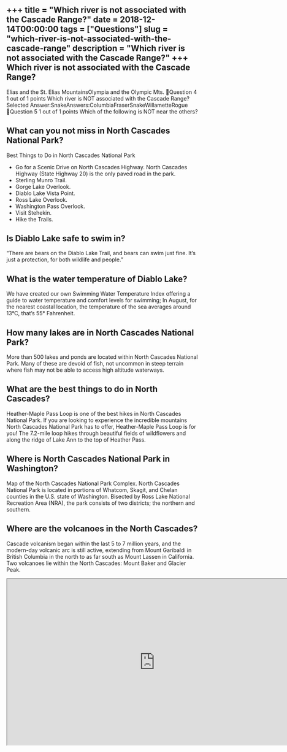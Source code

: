 +++
title = "Which river is not associated with the Cascade Range?"
date = 2018-12-14T00:00:00
tags = ["Questions"]
slug = "which-river-is-not-associated-with-the-cascade-range"
description = "Which river is not associated with the Cascade Range?"
+++
Which river is not associated with the Cascade Range?
-----------------------------------------------------

Elias and the St. Elias MountainsOlympia and the Olympic Mts. Question 4 1 out of 1 points Which river is NOT associated with the Cascade Range? Selected Answer:SnakeAnswers:ColumbiaFraserSnakeWillametteRogue Question 5 1 out of 1 points Which of the following is NOT near the others?

What can you not miss in North Cascades National Park?
------------------------------------------------------

Best Things to Do in North Cascades National Park

- Go for a Scenic Drive on North Cascades Highway. North Cascades Highway (State Highway 20) is the only paved road in the park.
- Sterling Munro Trail.
- Gorge Lake Overlook.
- Diablo Lake Vista Point.
- Ross Lake Overlook.
- Washington Pass Overlook.
- Visit Stehekin.
- Hike the Trails.

Is Diablo Lake safe to swim in?
-------------------------------

“There are bears on the Diablo Lake Trail, and bears can swim just fine. It’s just a protection, for both wildlife and people.”

What is the water temperature of Diablo Lake?
---------------------------------------------

We have created our own Swimming Water Temperature Index offering a guide to water temperature and comfort levels for swimming; In August, for the nearest coastal location, the temperature of the sea averages around 13°C, that’s 55° Fahrenheit.

How many lakes are in North Cascades National Park?
---------------------------------------------------

More than 500 lakes and ponds are located within North Cascades National Park. Many of these are devoid of fish, not uncommon in steep terrain where fish may not be able to access high altitude waterways.

What are the best things to do in North Cascades?
-------------------------------------------------

Heather-Maple Pass Loop is one of the best hikes in North Cascades National Park. If you are looking to experience the incredible mountains North Cascades National Park has to offer, Heather-Maple Pass Loop is for you! The 7.2-mile loop hikes through beautiful fields of wildflowers and along the ridge of Lake Ann to the top of Heather Pass.

Where is North Cascades National Park in Washington?
----------------------------------------------------

Map of the North Cascades National Park Complex. North Cascades National Park is located in portions of Whatcom, Skagit, and Chelan counties in the U.S. state of Washington. Bisected by Ross Lake National Recreation Area (NRA), the park consists of two districts; the northern and southern.

Where are the volcanoes in the North Cascades?
----------------------------------------------

Cascade volcanism began within the last 5 to 7 million years, and the modern-day volcanic arc is still active, extending from Mount Garibaldi in British Columbia in the north to as far south as Mount Lassen in California. Two volcanoes lie within the North Cascades: Mount Baker and Glacier Peak.

<iframe allow="accelerometer; autoplay; clipboard-write; encrypted-media; gyroscope; picture-in-picture" allowfullscreen="" class="__youtube_prefs__  epyt-is-override  no-lazyload" data-no-lazy="1" data-origheight="433" data-origwidth="770" data-skipgform_ajax_framebjll="" height="433" id="_ytid_94494" loading="lazy" src="https://www.youtube.com/embed/Z6ctLUtQI-I?enablejsapi=1&autoplay=0&cc_load_policy=0&cc_lang_pref=&iv_load_policy=1&loop=0&modestbranding=0&rel=1&fs=1&playsinline=0&autohide=2&theme=dark&color=red&controls=1&" title="YouTube player" width="770"></iframe>